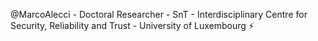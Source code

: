 @MarcoAlecci - Doctoral Researcher - SnT - Interdisciplinary Centre for Security, Reliability and Trust - University of Luxembourg :zap:


<!---
MarcoAlecci/MarcoAlecci is a ✨ special ✨ repository because its `README.md` (this file) appears on your GitHub profile.
You can click the Preview link to take a look at your changes.
--->
